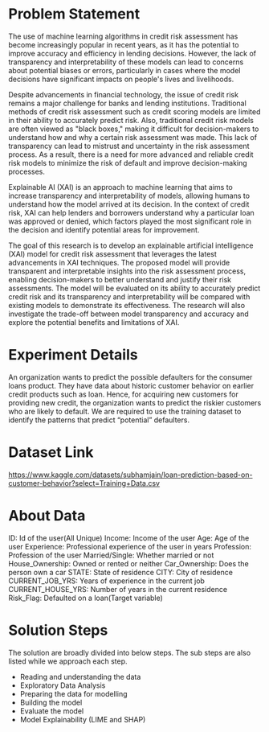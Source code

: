 # Problem Statement
The use of machine learning algorithms in credit risk assessment has become increasingly popular in recent years, as it has the potential to improve accuracy and efficiency in lending decisions. However, the lack of transparency and interpretability of these models can lead to concerns about potential biases or errors, particularly in cases where the model decisions have significant impacts on people's lives and livelihoods.

Despite advancements in financial technology, the issue of credit risk remains a major challenge for banks and lending institutions. Traditional methods of credit risk assessment such as credit scoring models are limited in their ability to accurately predict risk. Also, traditional credit risk models are often viewed as "black boxes," making it difficult for decision-makers to understand how and why a certain risk assessment was made. This lack of transparency can lead to mistrust and uncertainty in the risk assessment process. As a result, there is a need for more advanced and reliable credit risk models to minimize the risk of default and improve decision-making processes.

Explainable AI (XAI) is an approach to machine learning that aims to increase transparency and interpretability of models, allowing humans to understand how the model arrived at its decision. In the context of credit risk, XAI can help lenders and borrowers understand why a particular loan was approved or denied, which factors played the most significant role in the decision and identify potential areas for improvement.

The goal of this research is to develop an explainable artificial intelligence (XAI) model for credit risk assessment that leverages the latest advancements in XAI techniques. The proposed model will provide transparent and interpretable insights into the risk assessment process, enabling decision-makers to better understand and justify their risk assessments. The model will be evaluated on its ability to accurately predict credit risk and its transparency and interpretability will be compared with existing models to demonstrate its effectiveness. The research will also investigate the trade-off between model transparency and accuracy and explore the potential benefits and limitations of XAI.

# Experiment Details

An organization wants to predict the possible defaulters for the consumer loans product. They have data about historic customer behavior on earlier credit products such as loan. Hence, for acquiring new customers for providing new credit, the organization wants to predict the riskier customers who are likely to default. We are required to use the training dataset to identify the patterns that predict “potential” defaulters.

# Dataset Link
https://www.kaggle.com/datasets/subhamjain/loan-prediction-based-on-customer-behavior?select=Training+Data.csv

# About Data
ID: Id of the user(All Unique)
Income: Income of the user
Age: Age of the user
Experience: Professional experience of the user in years
Profession: Profession of the user
Married/Single: Whether married or not
House_Ownership: Owned or rented or neither
Car_Ownership: Does the person own a car
STATE: State of residence
CITY: City of residence
CURRENT_JOB_YRS: Years of experience in the current job
CURRENT_HOUSE_YRS: Number of years in the current residence
Risk_Flag: Defaulted on a loan(Target variable)

# Solution Steps
The solution are broadly divided into below steps. The sub steps are also listed while we approach each step.

- Reading and understanding the data
- Exploratory Data Analysis
- Preparing the data for modelling
- Building the model
- Evaluate the model
- Model Explainability (LIME and SHAP)
